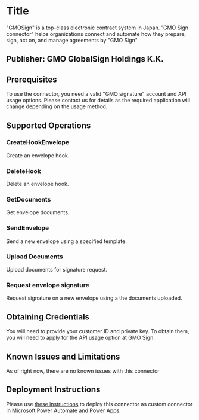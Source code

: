 # Title
"GMOSign" is a top-class electronic contract system in Japan.
”GMO Sign connector" helps organizations connect and automate how they prepare, sign, act on, and manage agreements by "GMO Sign".
## Publisher: GMO GlobalSign Holdings K.K.
## Prerequisites
To use the connector, you need a valid "GMO signature" account and API usage options.
Please contact us for details as the required application will change depending on the usage method.
## Supported Operations
### CreateHookEnvelope
Create an envelope hook.
### DeleteHook
Delete an envelope hook.
### GetDocuments
Get envelope documents.
### SendEnvelope
Send a new envelope using a specified template.

### Upload Documents
Upload documents for signature request.

### Request envelope signature
Request signature on a new envelope using a the documents uploaded.

## Obtaining Credentials
You will need to provide your customer ID and private key.
To obtain them, you will need to apply for the API usage option at GMO Sign.
## Known Issues and Limitations
As of right now, there are no known issues with this connector
## Deployment Instructions
Please use [these instructions](https://docs.microsoft.com/en-us/connectors/custom-connectors/paconn-cli) to deploy this connector as custom connector in Microsoft Power Automate and Power Apps.

